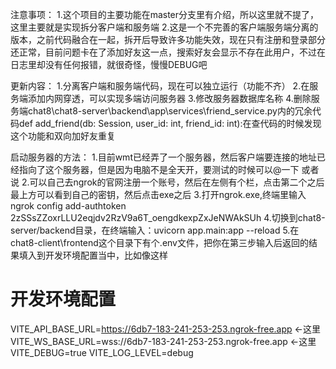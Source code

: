 注意事项：
1.这个项目的主要功能在master分支里有介绍，所以这里就不提了，这里主要就是实现拆分客户端和服务端
2.这是一个不完善的客户端服务端分离的版本，之前代码融合在一起，拆开后导致许多功能失效，现在只有注册和登录部分还正常，目前问题卡在了添加好友这一点，搜索好友会显示不存在此用户，不过在日志里却没有任何报错，就很奇怪，慢慢DEBUG吧


更新内容：
1.分离客户端和服务端代码，现在可以独立运行（功能不齐）
2.在服务端添加内网穿透，可以实现多端访问服务器
3.修改服务器数据库名称
4.删除服务端chat8\chat8-server\backend\app\services\friend_service.py内的冗余代码def add_friend(db: Session, user_id: int, friend_id: int):在查代码的时候发现这个功能和双向加好友重复

启动服务器的方法：
1.目前wmt已经弄了一个服务器，然后客户端要连接的地址已经指向了这个服务器，但是因为电脑不是全天开，要测试的时候可以@一下
或者说
2.可以自己去ngrok的官网注册一个账号，然后在左侧有个栏，点击第二个之后最上方可以看到自己的密钥，然后点击exe之后
3.打开ngrok.exe,终端里输入ngrok config add-authtoken 2zSSsZZoxrLLU2eqjdv2RzV9a6T_oengdkexpZxJeNWAkSUh
4.切换到chat8-server/backend目录，在终端输入：uvicorn app.main:app --reload
5.在chat8-client\frontend这个目录下有个.env文件，把你在第三步输入后返回的结果填入到开发环境配置当中，比如像这样
# 开发环境配置
VITE_API_BASE_URL=https://6db7-183-241-253-253.ngrok-free.app  ←这里
VITE_WS_BASE_URL=wss://6db7-183-241-253-253.ngrok-free.app     ←这里
VITE_DEBUG=true
VITE_LOG_LEVEL=debug